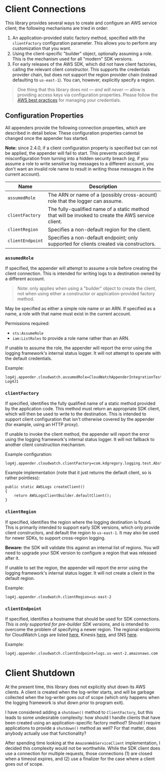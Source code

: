 # Client Connections

This library provides several ways to create and configure an AWS service client;
the following mechanisms are tried in order:

1. An application-provided static factory method, specified with the `clientFactory`
   configuration parameter. This allows you to perform any customization that you want.
2. Using the client-specific "builder" object, optionally assuming a role. This is the
   mechanism used for all "modern" SDK versions.
3. For early releases of the AWS SDK, which did not have client factories, calling the
   relevant client constructor. This supports the credentials provider chain, but does
   not support the region provider chain (instead defaulting to `us-east-1`). You can,
   however, explicitly specify a region.

> One thing that this library does not &mdash; _and will never_ &mdash; allow is 
  providing access keys via configuration properties. Please follow the
  [AWS best practices](https://docs.aws.amazon.com/general/latest/gr/aws-access-keys-best-practices.html)
  for managing your credentials.


## Configuration Properties

All appenders provide the following connection properties, which are described in detail
below.  These configuration properties cannot be changed once the appender has started.

**Note:** since 2.4.0, if a client configuration property is specified but can not be
applied, the appender will fail to start. This prevents accidental misconfiguration
from turning into a hidden security breach (_eg,_ if you assume a role to write sensitive
log messages to a different account, you don't want an invalid role name to result in
writing those messages in the current account).

Name                | Description
--------------------|----------------------------------------------------------------
`assumedRole`       | The ARN or name of a (possibly cross-acount) role that the logger can assume.
`clientFactory`     | The fully-qualified name of a static method that will be invoked to create the AWS service client.
`clientRegion`      | Specifies a non-default region for the client.
`clientEndpoint`    | Specifies a non-default endpoint; only supported for clients created via constructors.


### `assumedRole`

If specified, the appender will attempt to assume a role before creating the client
connection. This is intended for writing logs to a destination owned by a different
account.

> Note: only applies when using a "builder" object to create the client, not when
  using either a constructor or application-provided factory method.

May be specified as either a simple role name or an ARN. If specified as a name, a
role with that name must exist in the current account.

Permissions required:

* `sts:AssumeRole`
* `iam:ListRoles` to provide a role name rather than an ARN.

If unable to assume the role, the appender will report the error using the logging
framework's internal status logger. It will not attempt to operate with the default
credentials.

Example:

```
log4j.appender.cloudwatch.assumedRole=CloudWatchAppenderIntegrationTest-Log4J1
```


### `clientFactory`

If specified, identifies the fully qualified name of a static method provided by the
application code. This method must return an appropriate SDK client, which will then
be used to write to the destination. This is intended to support client configuration
that isn't otherwise covered by the appender (for example, using an HTTP proxy).

If unable to invoke the client method, the appender will report the error using the
logging framework's internal status logger. It will not fallback to another client
construction mechanism.

Example configuration:

```
log4j.appender.cloudwatch.clientFactory=com.kdgregory.logging.test.AbstractCloudWatchAppenderIntegrationTest.createClient
```

Example implementation (note that it just returns the default client, so is rather pointless):

```
public static AWSLogs createClient()
{
    return AWSLogsClientBuilder.defaultClient();
}
```


### `clientRegion`

If specified, identifies the region where the logging destination is found. This
is primarily intended to support early SDK versions, which only provide client
constructors, and default the region to `us-east-1`. It may also be used for
newer SDKs, to support cross-region logging.

**Beware:** the SDK will validate this against an internal list of regions. You
will need to upgrade your SDK version to configure a region that was released
after it.

If unable to set the region, the appender will report the error using the logging
framework's internal status logger. It will not create a client in the default
region.

Example:

```
log4j.appender.cloudwatch.clientRegion=us-east-2
```


### `clientEndpoint`

If specified, identifies a hostname that should be used for SDK connections. _This
is only supported for pre-builder SDK versions,_ and is intended to overcome the
problem of specifying a newer region. The regional endpoints for CloudWatch Logs
are listed [here](https://docs.aws.amazon.com/general/latest/gr/rande.html#cwl_region),
Kinesis [here](https://docs.aws.amazon.com/general/latest/gr/rande.html#ak_region),
and SNS [here](https://docs.aws.amazon.com/general/latest/gr/rande.html#sns_region).

Example:

```
log4j.appender.cloudwatch.clientEndpoint=logs.us-west-2.amazonaws.com
```


# Client Shutdown

At the present time, this library does not explicitly shut down its AWS clients. A
client is created when the log-writer starts, and will be garbage collected when
the log-writer goes out of scope (which only happens when the logging framework is
shut down prior to program exit).

I have considered adding a `shutdown()` method to `ClientFactory`, but this leads
to some undesirable complexity: how should I handle clients that have been created
using an application-specific factory method? Should I require applications to
provide a `shutdown()` method as well? For that matter, does anybody actually use
that functionality?

After spending time looking at the `AmazonWebServiceClient` implementation, I decided
this complexity would not be worthwhile. While the SDK client does use a connection
for multiple requests, those connections (1) are closed when a timeout expires, and
(2) use a finalizer for the case where a client goes out of scope.
